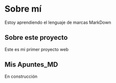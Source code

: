 # Sobre mí

Estoy aprendiendo el lenguaje de marcas MarkDown

## Sobre este proyecto

Este es mi primer proyecto web

## Mis Apuntes_MD

  En construcción
